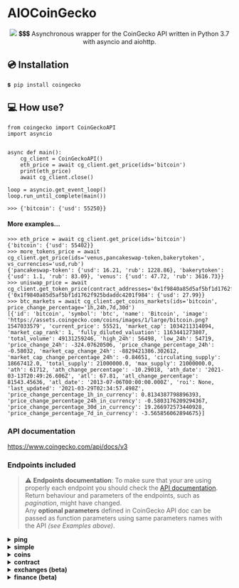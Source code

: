 # AIOCoinGecko
<p align="center">
<img src="https://user-images.githubusercontent.com/64792903/112778422-2bffd480-904d-11eb-83ee-edecd6599f1f.png">
	💲💲💲 Asynchronous wrapper for the CoinGecko API written in Python 3.7 with asyncio and aiohttp.
</p>


## 💿 Installation

```
💲 pip install coingecko
```

## 💻 How use?
```python3
from coingecko import CoinGeckoAPI
import asyncio


async def main():
    cg_client = CoinGeckoAPI()
    eth_price = await cg_client.get_price(ids='bitcoin')
    print(eth_price)
    await cg_client.close()

loop = asyncio.get_event_loop()
loop.run_until_complete(main())

>>> {'bitcoin': {'usd': 55250}}
```
#### More examples...
```python3
>>> eth_price = await cg_client.get_price(ids='bitcoin')
{'bitcoin': {'usd': 55402}}
>>> more_tokens_price = await cg_client.get_price(ids='venus,pancakeswap-token,bakerytoken', vs_currencies='usd,rub')
{'pancakeswap-token': {'usd': 16.21, 'rub': 1228.86}, 'bakerytoken': {'usd': 1.1, 'rub': 83.09}, 'venus': {'usd': 47.72, 'rub': 3616.73}}
>>> uniswap_price = await cg_client.get_token_price(contract_addresses='0x1f9840a85d5af5bf1d1762f925bdaddc4201f984')
{'0x1f9840a85d5af5bf1d1762f925bdaddc4201f984': {'usd': 27.99}}
>>> btc_markets = await cg_client.get_coins_markets(ids='bitcoin', price_change_percentage='1h,24h,7d,30d')
[{'id': 'bitcoin', 'symbol': 'btc', 'name': 'Bitcoin', 'image': 'https://assets.coingecko.com/coins/images/1/large/bitcoin.png?1547033579', 'current_price': 55521, 'market_cap': 1034211314094, 'market_cap_rank': 1, 'fully_diluted_valuation': 1163441273807, 'total_volume': 49131259246, 'high_24h': 56498, 'low_24h': 54719, 'price_change_24h': -324.07620506, 'price_change_percentage_24h': -0.58032, 'market_cap_change_24h': -8829421386.302612, 'market_cap_change_percentage_24h': -0.84651, 'circulating_supply': 18667412.0, 'total_supply': 21000000.0, 'max_supply': 21000000.0, 'ath': 61712, 'ath_change_percentage': -10.29018, 'ath_date': '2021-03-13T20:49:26.606Z', 'atl': 67.81, 'atl_change_percentage': 81543.45636, 'atl_date': '2013-07-06T00:00:00.000Z', 'roi': None, 'last_updated': '2021-03-29T02:34:57.498Z', 'price_change_percentage_1h_in_currency': 0.8134387798896393, 'price_change_percentage_24h_in_currency': -0.5803176209294367, 'price_change_percentage_30d_in_currency': 19.266972573440928, 'price_change_percentage_7d_in_currency': -3.565856062894675}]

```

### API documentation
https://www.coingecko.com/api/docs/v3

### Endpoints included
> :warning: **Endpoints documentation**: To make sure that your are using properly each endpoint you should check the [API documentation](https://www.coingecko.com/api/docs/v3). Return behaviour and parameters of the endpoints, such as *pagination*, might have changed. <br> Any **optional parameters** defined in CoinGecko API doc can be passed as function parameters using same parameters names with the API *(see Examples above)*.

<details> 
<summary>
<b>ping<b>
</summary><br>

**/ping** (Check API server status)<br>

```python 
cg.ping()
```
</details> 	


<details> 
<summary>
<b>simple<b>
</summary><br>

**/simple/price** (Get the current price of any cryptocurrencies in any other supported currencies that you need)
```python 
cg.get_price()
```
**/simple/token_price/{id}** (Get current price of tokens (using contract addresses) for a given platform in any other currency that you need)
```python 
cg.get_token_price()
```  
**/simple/supported_vs_currencies** (Get list of supported_vs_currencies)
```python 
cg.get_supported_vs_currencies()
```
</details> 	

<details> 
<summary>
<b>coins<b>
</summary><br>

**/coins/list** (List all supported coins id, name and symbol (no pagination required))
```python
cg.get_coins_list()
```
**/coins/markets** (List all supported coins price, market cap, volume, and market related data)
```python
cg.get_coins_markets()
```
**/coins/{id}** (Get current data (name, price, market, ... including exchange tickers) for a coin)
```python
cg.get_coin_by_id()
```
**/coins/{id}/tickers** (Get coin tickers (paginated to 100 items))
```python
cg.get_coin_ticker_by_id()
```
**/coins/{id}/history** (Get historical data (name, price, market, stats) at a given date for a coin)
```python
cg.get_coin_history_by_id()
```
**/coins/{id}/market_chart** (Get historical market data include price, market cap, and 24h volume (granularity auto))
```python
cg.get_coin_market_chart_by_id()
```
**/coins/{id}/market_chart/range** (Get historical market data include price, market cap, and 24h volume within a range of timestamp (granularity auto))
```python
cg.get_coin_market_chart_range_by_id()
```
**/coins/{id}/status_updates** (Get status updates for a given coin (beta))
```python
cg.get_coin_status_updates_by_id()
```
**/coins/{id}/ohlc** (Get coin's OHLC (beta))
```python
cg.get_coin_ohlc_by_id()
```
</details> 

<details> 
<summary>
<b>contract<b>
</summary><br>

**/coins/{id}/contract/{contract_address}** (Get coin info from contract address)
```python
cg.get_coin_info_from_contract_address_by_id()
```
**/coins/{id}/contract/{contract_address}/market_chart/** (Get historical market data include price, market cap, and 24h volume (granularity auto) from a contract address)
```python
cg.get_coin_market_chart_from_contract_address_by_id()
```
**/coins/{id}/contract/{contract_address}/market_chart/range** (Get historical market data include price, market cap, and 24h volume within a range of timestamp (granularity auto) from a contract address)
```python
cg.get_coin_market_chart_range_from_contract_address_by_id()
```
</details> 	

<details> 
<summary>
<b>exchanges (beta)<b>
</summary><br>

**/exchanges** (List all exchanges)
```python
cg.get_exchanges_list()
```
**/exchanges/list** (List all supported markets id and name (no pagination required))
```python
cg.get_exchanges_id_name_list()
```
**/exchanges/{id}** (Get exchange volume in BTC and top 100 tickers only)
```python
cg.get_exchanges_by_id()
```
**/exchanges/{id}/tickers** (Get exchange tickers (paginated, 100 tickers per page))
```python
cg.get_exchanges_tickers_by_id()
```
**/exchanges/{id}/status_updates** (Get status updates for a given exchange (beta))
```python
cg.get_exchanges_status_updates_by_id()
```
**/exchanges/{id}/volume_chart** (Get volume_chart data for a given exchange (beta))
```python
cg.get_exchanges_volume_chart_by_id()
```
</details> 	

<details> 
<summary>
<b>finance (beta)<b>
</summary><br>

**/finance_platforms** (List all finance platforms)
```python
cg.get_finance_platforms()
```
**/finance_products** (List all finance products)
 ```python
 cg.get_finance_products()
```
</details> 	



